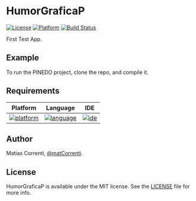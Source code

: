 # HumorGraficaP

[![License](https://img.shields.io/cocoapods/l/EXTClass.svg?style=flat)](https://github.com/Saitco/HumorGraficaP/blob/master/LICENSE)
[![Platform](https://img.shields.io/cocoapods/p/EXTClass.svg?style=flat)](http://cocoapods.org/pods/EXTClass)
[![Build Status](https://travis-ci.org/Saitco/HumorGraficaP.svg?branch=master)](https://travis-ci.org/Saitco/HumorGraficaP)

First Test App.

## Example

To run the PINEDO project, clone the repo, and compile it.

## Requirements

|Platform|Language|IDE|
|:----------:|:--------:|:---:|
|[![platform][iOS_8.3]][iOS_8.3]|[![language][swift_3.0]][swift_3.0]|[![ide][xcode_3.2]][xcode_3.2]|

<!-- ## Installation -->


## Author

Matias Correnti, [@matCorrenti](http://twitter.com/matCorrenti).

## License

HumorGraficaP is available under the MIT license. See the [LICENSE](https://github.com/Saitco/HumorGraficaP/blob/master/LICENSE) file for more info.


<!-- Links -->
[iOS_8.3]:https://img.shields.io/badge/iOS-8.3_+-5658FE.svg
[swift_3.0]:https://img.shields.io/badge/Swift-3.0_+-EF5138.svg
[xcode_3.2]:https://img.shields.io/badge/Xcode-3.2_+-2A92F4.svg
